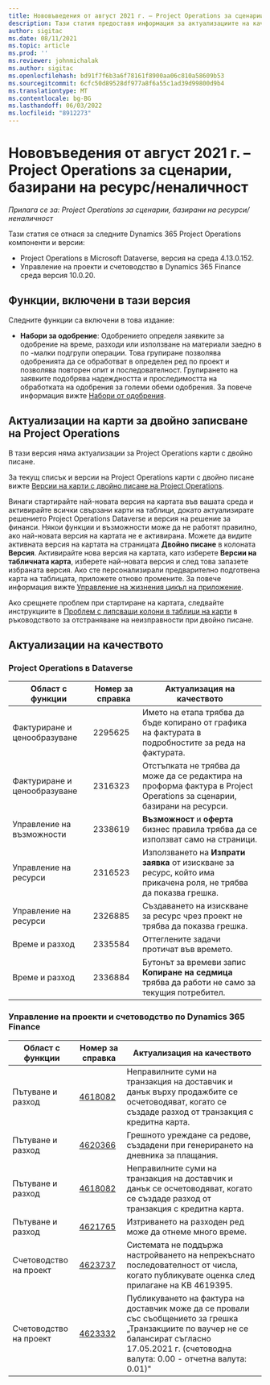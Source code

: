 ```yaml
---
title: Нововъведения от август 2021 г. – Project Operations за сценарии, базирани на ресурс/неналичност
description: Тази статия предоставя информация за актуализациите на качеството, налични в изданието от август 2021 г. на Project Operations за ресурси/не-заредени базирани сценарии.
author: sigitac
ms.date: 08/11/2021
ms.topic: article
ms.prod: ''
ms.reviewer: johnmichalak
ms.author: sigitac
ms.openlocfilehash: bd91f7f6b3a6f78161f8900aa06c810a58609b53
ms.sourcegitcommit: 6cfc50d89528df977a8f6a55c1ad39d99800d9b4
ms.translationtype: MT
ms.contentlocale: bg-BG
ms.lasthandoff: 06/03/2022
ms.locfileid: "8912273"
---
```

# <a name="whats-new-august-2021---project-operations-for-resourcenon-stocked-based-scenarios"></a>Нововъведения от август 2021 г. – Project Operations за сценарии, базирани на ресурс/неналичност

*Прилага се за: Project Operations за сценарии, базирани на ресурси/неналичност*

Тази статия се отнася за следните Dynamics 365 Project Operations компоненти и версии:

   - Project Operations в Microsoft Dataverse, версия на среда 4.13.0.152.
   - Управление на проекти и счетоводство в Dynamics 365 Finance среда версия 10.0.20.

## <a name="features-included-in-this-release"></a>Функции, включени в тази версия

Следните функции са включени в това издание:

- **Набори за одобрение**: Одобрението определя заявките за одобрение на време, разходи или използване на материали заедно в по -малки подгрупи операции. Това групиране позволява одобренията да се обработват в определен ред по проект и позволява повторен опит и последователност. Групирането на заявките подобрява надеждността и проследимостта на обработката на одобрения за големи обеми одобрения. За повече информация вижте [Набори от одобрения](../approvals/approval-sets.md).

## <a name="project-operations-dual-write-maps-updates"></a>Актуализации на карти за двойно записване на Project Operations

В тази версия няма актуализации за Project Operations карти с двойно писане.

За текущ списък и версии на Project Operations карти с двойно писане вижте [Версии на карти с двойно писане на Project Operations](../environment/resource-dual-write-maps.md).

Винаги стартирайте най-новата версия на картата във вашата среда и активирайте всички свързани карти на таблици, докато актуализирате решението Project Operations Dataverse и версия на решение за финанси. Някои функции и възможности може да не работят правилно, ако най-новата версия на картата не е активирана. Можете да видите активната версия на картата на страницата **Двойно писане** в колоната **Версия**. Активирайте нова версия на картата, като изберете **Версии на табличната карта**, изберете най-новата версия и след това запазете избраната версия. Ако сте персонализирали предварително подготвена карта на таблицата, приложете отново промените. За повече информация вижте [Управление на жизнения цикъл на приложение](/dynamics365/fin-ops-core/dev-itpro/data-entities/dual-write/app-lifecycle-management).

Ако срещнете проблем при стартиране на картата, следвайте инструкциите в [Проблем с липсващи колони в таблици на карти](/dynamics365/fin-ops-core/dev-itpro/data-entities/dual-write/dual-write-troubleshooting-finops-upgrades#missing-table-columns-issue-on-maps) в ръководството за отстраняване на неизправности при двойно писане.

## <a name="quality-updates"></a>Актуализации на качеството

### <a name="project-operations-on-dataverse"></a>Project Operations в Dataverse

| **Област с функции** | **Номер за справка** | **Актуализация на качеството** |
| --- | --- | --- |
| Фактуриране и ценообразуване | 2295625 | Името на етапа трябва да бъде копирано от графика на фактурата в подробностите за реда на фактурата. |
| Фактуриране и ценообразуване | 2316323 | Отстъпката не трябва да може да се редактира на проформа фактура в Project Operations за сценарии, базирани на ресурси. |
|   Управление на възможности | 2338619 | **Възможност** и **оферта** бизнес правила трябва да се използват само на страници. |
| Управление на ресурси | 2316523 | Използването на **Изпрати заявка** от изискване за ресурс, който има прикачена роля, не трябва да показва грешка. |
| Управление на ресурси | 2326885 | Създаването на изискване за ресурс чрез проект не трябва да показва грешка. |
| Време и разход | 2335584 | Оттеглените задачи протичат във времето. |
| Време и разход | 2336884 | Бутонът за времеви запис **Копиране на седмица** трябва да работи не само за текущия потребител. |


### <a name="project-management-and-accounting-on-dynamics-365-finance"></a>Управление на проекти и счетоводство по Dynamics 365 Finance

| Област с функции | Номер за справка | Актуализация на качеството |
| --- | --- | --- |
| Пътуване и разход | [4618082](https://fix.lcs.dynamics.com/Issue/Details?kb=4618082&amp;bugId=583101&amp;dbType=3&amp;qc=9c85ac8ca1e5e9cd07fac9e9aa2cb0914724e28b86ad3339dacf7741f554c605) | Неправилните суми на транзакция на доставчик и данък върху продажбите се осчетоводяват, когато се създаде разход от транзакция с кредитна карта. |
| Пътуване и разход | [4620366](https://fix.lcs.dynamics.com/Issue/Details?kb=4620366&amp;bugId=579485&amp;dbType=3&amp;qc=e864789bd95505ea624c537d585bf113c2de60b97c88439d44693dbd85aa8e92) | Грешното уреждане са редове, създадени при генерирането на дневника за плащания. |
| Пътуване и разход | [4618082](https://fix.lcs.dynamics.com/Issue/Details?kb=4618082&amp;bugId=583101&amp;dbType=3&amp;qc=9c85ac8ca1e5e9cd07fac9e9aa2cb0914724e28b86ad3339dacf7741f554c605) | Неправилните суми на транзакция на доставчик и данък се осчетоводяват, когато се създаде разход от транзакция с кредитна карта. |
| Пътуване и разход | [4621765](https://fix.lcs.dynamics.com/Issue/Details?kb=4621765&amp;bugId=587306&amp;dbType=3&amp;qc=6fbfad0123d4e95eaf8d5a5a2f6c354577c991b7905c852ab02d1f94e728a876) | Изтриването на разходен ред може да отнеме много време. |
| Счетоводство на проект | [4623737](https://fix.lcs.dynamics.com/Issue/Details?kb=4623737&amp;bugId=598109&amp;dbType=3&amp;qc=4101fc5865201e21815299f2ff11ae46d5d5370510868df86c25ee09a8ca1a0c) | Системата не поддържа настройването на непрекъснато последователност от числа, когато публикувате оценка след прилагане на KB 4619395. |
| Счетоводство на проект | [4623332](https://fix.lcs.dynamics.com/Issue/Details?kb=4623332&amp;bugId=586034&amp;dbType=3&amp;qc=2f64bb1977c4a9c9dd2ce9de7e72230b86eca14b6295c5bbfb614ea97ad81caf) | Публикуването на фактура на доставчик може да се провали със съобщението за грешка „Транзакциите по ваучер не се балансират съгласно 17.05.2021 г. (счетоводна валута: 0.00 - отчетна валута: 0.01)" |

